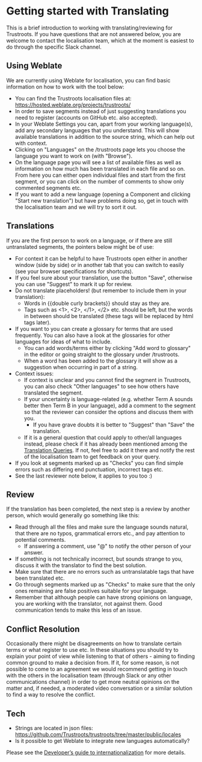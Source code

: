 # Getting started with Translating

This is a brief introduction to working with translating/reviewing for Trustroots. If you have questions that are not answered below, you are welcome to contact the localisation team, which at the moment is easiest to do through the specific Slack channel.

## Using Weblate

We are currently using Weblate for localisation, you can find basic information on how to work with the tool below:

- You can find the Trustroots localisation files at: https://hosted.weblate.org/projects/trustroots/
- In order to save segments instead of just suggesting translations you need to register (accounts on GitHub etc. also accepted).
- In your Weblate Settings you can, apart from your working language(s), add any secondary languages that you understand. This will show available translations in addition to the source string, which can help out with context.
- Clicking on "Languages" on the /trustroots page lets you choose the language you want to work on (with "Browse").
- On the language page you will see a list of available files as well as information on how much has been translated in each file and so on. From here you can either open individual files and start from the first segment, or you can click on the number of comments to show only commented segments etc.
- If you want to add a new language (opening a Component and clicking "Start new translation") but have problems doing so, get in touch with the localisation team and we will try to sort it out.

## Translations

If you are the first person to work on a language, or if there are still untranslated segments, the pointers below might be of use:

- For context it can be helpful to have Trustroots open either in another window (side by side) or in another tab that you can switch to easily (see your browser specifications for shortcuts).
- If you feel sure about your translation, use the button "Save", otherwise you can use "Suggest" to mark it up for review.
- Do not translate placeholders! (but remember to include them in your translation):
  - Words in {{double curly brackets}} should stay as they are.
  - Tags such as <1>, <2>, </1>, </2> etc. should be left, but the words in between should be translated (these tags will be replaced by html tags later).
- If you want to you can create a glossary for terms that are used frequently. You can also have a look at the glossaries for other languages for ideas of what to include.
  - You can add words/terms either by clicking "Add word to glossary" in the editor or going straight to the glossary under /trustroots.
  - When a word has been added to the glossary it will show as a suggestion when occurring in part of a string.
- Context issues:
  - If context is unclear and you cannot find the segment in Trustroots, you can also check "Other languages" to see how others have translated the segment.
  - If your uncertainty is language-related (e.g. whether Term A sounds better then Term B in your language), add a comment to the segment so that the reviewer can consider the options and discuss them with you.
    - If you have grave doubts it is better to "Suggest" than "Save" the translation.
  - If it is a general question that could apply to other/all languages instead, please check if it has already been mentioned among the <a href="https://codi.kanthaus.online/s/translationqueries#">Translation Queries</a>. If not, feel free to add it there and notify the rest of the localisation team to get feedback on your query.
- If you look at segments marked up as "Checks" you can find simple errors such as differing end punctuation, incorrect tags etc.
- See the last reviewer note below, it applies to you too :)

## Review

If the translation has been completed, the next step is a review by another person, which would generally go something like this:

- Read through all the files and make sure the language sounds natural, that there are no typos, grammatical errors etc., and pay attention to potential comments.
  - If answering a comment, use "@" to notify the other person of your answer.
- If something is not technically incorrect, but sounds strange to you, discuss it with the translator to find the best solution.
- Make sure that there are no errors such as untranslatable tags that have been translated etc.
- Go through segments marked up as "Checks" to make sure that the only ones remaining are false positives suitable for your language.
- Remember that although people can have strong opinions on language, you are working with the translator, not against them. Good communication tends to make this less of an issue.

## Conflict Resolution

Occasionally there might be disagreements on how to translate certain terms or what register to use etc. In these situations you should try to explain your point of view while listening to that of others - aiming to finding common ground to make a decision from. If it, for some reason, is not possible to come to an agreement we would recommend getting in touch with the others in the localisation team (through Slack or any other communications channel) in order to get more neutral opinions on the matter and, if needed, a moderated video conversation or a similar solution to find a way to resolve the conflict.

## Tech

- Strings are located in json files: https://github.com/Trustroots/trustroots/tree/master/public/locales
- Is it possible to get Weblate to integrate new languages automatically?

Please see the [Developer’s guide to internationalization](./i18n.md) for more details.
